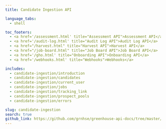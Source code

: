```yaml
---
title: Candidate Ingestion API

language_tabs:
  - shell

toc_footers:
  - <a href='/assessment.html' title="Assessment API">Assessment API</a>
  - <a href='/audit-log.html' title="Audit Log API">Audit Log API</a>
  - <a href="/harvest.html" title="Harvest API">Harvest API</a>
  - <a href="/job-board.html" title="Job Board API">Job Board API</a>
  - <a href='/gho.html' title="Onboarding API">Onboarding API</a>
  - <a href='/webhooks.html' title="Webhooks">Webhooks</a>

includes:
  - candidate-ingestion/introduction
  - candidate-ingestion/candidates
  - candidate-ingestion/current_user
  - candidate-ingestion/jobs
  - candidate-ingestion/tracking_link
  - candidate-ingestion/prospect_pools
  - candidate-ingestion/errors

slug: candidate-ingestion
search: true
github_link: https://github.com/grnhse/greenhouse-api-docs/tree/master/source/includes/candidate-ingestion
---
```

